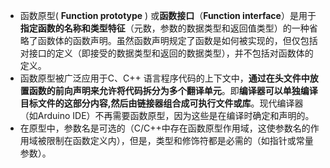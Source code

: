 - 函数原型( **Function prototype** ) 或**函数接口**（**Function interface**）是用于**指定函数的名称和类型特征**（元数，参数的数据类型和返回值类型）的一种省略了函数体的函数声明。虽然函数声明规定了函数是如何被实现的，但仅包括对接口的定义（即接受的数据类型和返回的数据类型），并不包括对函数体的定义。
- 函数原型被广泛应用于C、C++ 语言程序代码的上下文中，**通过在头文件中放置函数的前向声明来允许将代码拆分为多个翻译单元**。即**编译器可以单独编译目标文件的这部分内容,然后由链接器组合成可执行文件或库**。现代编译器（如Arduino IDE）不再需要函数原型，因为这些是在编译时确定和声明的。
- 在原型中，参数名是可选的（C/C++中存在函数原型作用域，这使参数名的作用域被限制在函数定义内），但是，类型和修饰符都是必需的（如指针或常量参数）。